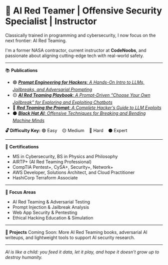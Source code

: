 # 👾 **AI Red Teamer | Offensive Security Specialist | Instructor**  
Classically trained in programming and cybersecurity, I now focus on the next frontier: AI Red Teaming.

I'm a former NASA contractor, current instructor at **CodeNoobs**, and passionate about aligning cutting-edge tech with real-world safety.

---

📚 **Publications**
- 🟢 [***Prompt Engineering for Hackers**: A Hands-On Intro to LLMs, Jailbreaks, and Adversarial Prompting*](https://github.com/randalltr/prompt-engineering-for-hackers)
- 🟡 [***AI Red Teaming Playbook**: A Prompt-Driven “Choose Your Own Jailbreak” for Exploring and Exploiting Chatbots*](https://github.com/randalltr/ai-red-teaming-playbook)
- 🔴 [***Red Teaming the Prompt**: A Complete Hacker’s Guide to LLM Exploits*](https://github.com/randalltr/red-teaming-the-prompt)
- ⚫️ [***Black Hat AI**: Offensive Techniques for Breaking and Bending Machine Minds*](https://github.com/randalltr/black-hat-ai)

**🔓 Difficulty Key:** 🟢 Easy &nbsp;&nbsp; 🟡 Medium &nbsp;&nbsp; 🔴 Hard &nbsp;&nbsp; ⚫️ Expert

---

🔐 **Certifications**
- MS in Cybersecurity, BS in Physics and Philosophy  
- AIRTP+ (AI Red Teaming Professional)  
- CompTIA Pentest+, CySA+, Security+, Network+  
- AWS Developer, Solutions Architect, and Cloud Practitioner 
- HashiCorp Terraform Associate

---

🧠 **Focus Areas**
- AI Red Teaming & Adversarial Testing  
- Prompt Injection & Jailbreak Analysis  
- Web App Security & Pentesting  
- Ethical Hacking Education & Simulation  

---

🔬 **Projects**
Coming Soon: More AI Red Teaming books, adversarial AI writeups, and lightweight tools to support AI security research.

---

*AI is like a child: you feed it data, let it play, and hope it doesn’t grow up to destroy humanity.*

